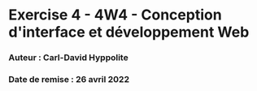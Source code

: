 # Exercise 4 - 4W4 - Conception d'interface et développement Web
### Auteur : Carl-David Hyppolite
### Date de remise : 26 avril 2022